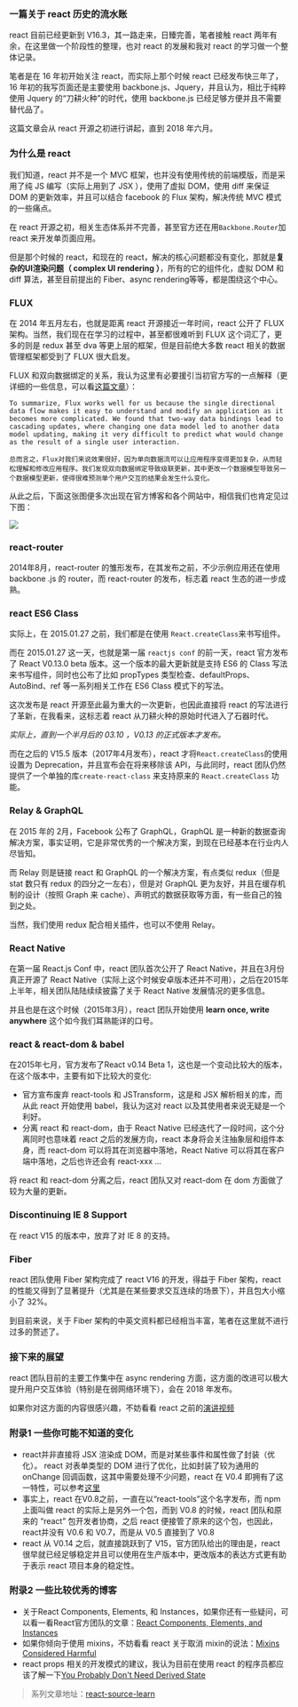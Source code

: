 ### 一篇关于 react 历史的流水账

react 目前已经更新到 V16.3，其一路走来，日臻完善，笔者接触 react 两年有余，在这里做一个阶段性的整理，也对 react 的发展和我对 react 的学习做一个整体记录。

笔者是在 16 年初开始关注 react，而实际上那个时候 react 已经发布快三年了， 16 年初的我写页面还是主要使用 backbone.js、Jquery，并且认为，相比于纯粹使用 Jquery 的“刀耕火种”的时代，使用 backbone.js 已经足够方便并且不需要替代品了。

这篇文章会从 react 开源之初进行讲起，直到 2018 年六月。

### 为什么是 react

我们知道，react 并不是一个 MVC 框架，也并没有使用传统的前端模版，而是采用了纯 JS 编写（实际上用到了 JSX ），使用了虚拟 DOM，使用 diff 来保证 DOM 的更新效率，并且可以结合 facebook 的 Flux 架构，解决传统 MVC 模式的一些痛点。

在 react 开源之初，相关生态体系并不完善，甚至官方还在用`Backbone.Router`加 react 来开发单页面应用。

但是那个时候的 react，和现在的 react，解决的核心问题都没有变化，那就是**复杂的UI渲染问题（ complex UI rendering ）**，所有的它的组件化，虚拟 DOM 和 diff 算法，甚至目前提出的 Fiber、async rendering等等，都是围绕这个中心。

### FLUX

在 2014 年五月左右，也就是距离 react 开源接近一年时间，react 公开了 FLUX 架构。当然，我们现在在学习的过程中，甚至都很难听到 FLUX 这个词汇了，更多的则是 redux 甚至 dva 等更上层的框架，但是目前绝大多数 react 相关的数据管理框架都受到了 FLUX 很大启发。

FLUX 和双向数据绑定的关系，我认为这里有必要援引当初官方写的一点解释（更详细的一些信息，可以看[这篇文章](https://www.10000h.top/react_flux.pdf)）：

```
To summarize, Flux works well for us because the single directional data flow makes it easy to understand and modify an application as it becomes more complicated. We found that two-way data bindings lead to cascading updates, where changing one data model led to another data model updating, making it very difficult to predict what would change as the result of a single user interaction.

总而言之，Flux对我们来说效果很好，因为单向数据流可以让应用程序变得更加复杂，从而轻松理解和修改应用程序。我们发现双向数据绑定导致级联更新，其中更改一个数据模型导致另一个数据模型更新，使得很难预测单个用户交互的结果会发生什么变化。
```

从此之后，下面这张图便多次出现在官方博客和各个网站中，相信我们也肯定见过下图：

![](https://www.10000h.top/images/flux.png)

### react-router

2014年8月，react-router 的雏形发布，在其发布之前，不少示例应用还在使用 backbone
.js 的 router，而 react-router 的发布，标志着 react 生态的进一步成熟。

### react ES6 Class

实际上，在 2015.01.27 之前，我们都是在使用 `React.createClass`来书写组件。

而在 2015.01.27 这一天，也就是第一届 `reactjs conf` 的前一天，react 官方发布了 React V0.13.0 beta 版本。这一个版本的最大更新就是支持 ES6 的 Class 写法来书写组件，同时也公布了比如 propTypes 类型检查、defaultProps、AutoBind、ref 等一系列相关工作在 ES6 Class 模式下的写法。

这次发布是 react 开源至此最为重大的一次更新，也因此直接将 react 的写法进行了革新，在我看来，这标志着 react 从刀耕火种的原始时代进入了石器时代。

*实际上，直到一个半月后的 03.10 ，V0.13 的正式版本才发布。*

而在之后的 V15.5 版本（2017年4月发布），react 才将`React.createClass`的使用设置为 Deprecation，并且宣布会在将来移除该 API，与此同时，react 团队仍然提供了一个单独的库`create-react-class` 来支持原来的 `React.createClass` 功能。

### Relay & GraphQL

在 2015 年的 2月，Facebook 公布了 GraphQL，GraphQL 是一种新的数据查询解决方案，事实证明，它是非常优秀的一个解决方案，到现在已经基本在行业内人尽皆知。

而 Relay 则是链接 react 和 GraphQL 的一个解决方案，有点类似 redux（但是 stat 数只有 redux 的四分之一左右），但是对 GraphQL 更为友好，并且在缓存机制的设计（按照 Graph 来 cache）、声明式的数据获取等方面，有一些自己的独到之处。

当然，我们使用 redux 配合相关插件，也可以不使用 Relay。


### React Native

在第一届 React.js Conf 中，react 团队首次公开了 React Native，并且在3月份真正开源了 React Native（实际上这个时候安卓版本还并不可用），之后在2015年上半年，相关团队陆陆续续披露了关于 React Native 发展情况的更多信息。

并且也是在这个时候（2015年3月），react 团队开始使用 **learn once, write anywhere** 这个如今我们耳熟能详的口号。

### react & react-dom & babel

在2015年七月，官方发布了React v0.14 Beta 1，这也是一个变动比较大的版本，在这个版本中，主要有如下比较大的变化:

* 官方宣布废弃 react-tools 和 JSTransform，这是和 JSX 解析相关的库，而从此 react 开始使用 babel，我认为这对 react 以及其使用者来说无疑是一个利好。
* 分离 react 和 react-dom，由于 React Native 已经迭代了一段时间，这个分离同时也意味着 react 之后的发展方向，react 本身将会关注抽象层和组件本身，而 react-dom 可以将其在浏览器中落地，React Native 可以将其在客户端中落地，之后也许还会有 react-xxx ...

将 react 和 react-dom 分离之后，react 团队又对 react-dom 在 dom 方面做了较为大量的更新。

### Discontinuing IE 8 Support

在 react V15 的版本中，放弃了对 IE 8 的支持。


### Fiber

react 团队使用 Fiber 架构完成了 react V16 的开发，得益于 Fiber 架构，react 的性能又得到了显著提升（尤其是在某些要求交互连续的场景下），并且包大小缩小了 32%。

到目前来说，关于 Fiber 架构的中英文资料都已经相当丰富，笔者在这里就不进行过多的赘述了。

### 接下来的展望

react 团队目前的主要工作集中在 async rendering 方面，这方面的改进可以极大提升用户交互体验（特别是在弱网络环境下），会在 2018 年发布。

如果你对这方面的内容很感兴趣，不妨看看 react 之前的[演讲视频](https://reactjs.org/blog/2018/03/01/sneak-peek-beyond-react-16.html)

### 附录1 一些你可能不知道的变化

* react并非直接将 JSX 渲染成 DOM，而是对某些事件和属性做了封装（优化）。 react 对表单类型的 DOM 进行了优化，比如封装了较为通用的 onChange 回调函数，这其中需要处理不少问题，react 在 V0.4 即拥有了这一特性，可以参考[这里](https://reactjs.org/blog/2013/07/23/community-roundup-5.html#cross-browser-onchange)
* 事实上，react 在V0.8之前，一直在以“react-tools”这个名字发布，而 npm 上面叫做 react 的实际上是另外一个包，而到 V0.8 的时候，react 团队和原来的 “react” 包开发者协商，之后 react 便接管了原来的这个包，也因此，react并没有 V0.6 和 V0.7，而是从 V0.5 直接到了 V0.8
* react 从 V0.14 之后，就直接跳跃到了 V15，官方团队给出的理由是，react 很早就已经足够稳定并且可以使用在生产版本中，更改版本的表达方式更有助于表示 react 项目本身的稳定性。

### 附录2 一些比较优秀的博客

* 关于React Components, Elements, 和 Instances，如果你还有一些疑问，可以看一看React官方团队的文章：[React Components, Elements, and Instances](https://reactjs.org/blog/2015/12/18/react-components-elements-and-instances.html)
* 如果你倾向于使用 mixins，不妨看看 react 关于取消 mixin的说法：[Mixins Considered Harmful](https://reactjs.org/blog/2016/07/13/mixins-considered-harmful.html)
* react props 相关的开发模式的建议，我认为目前在使用 react 的程序员都应该了解一下[You Probably Don't Need Derived State](https://reactjs.org/blog/2018/06/07/you-probably-dont-need-derived-state.html)

> 系列文章地址：[react-source-learn](https://github.com/aircloud/react-source-learn)
